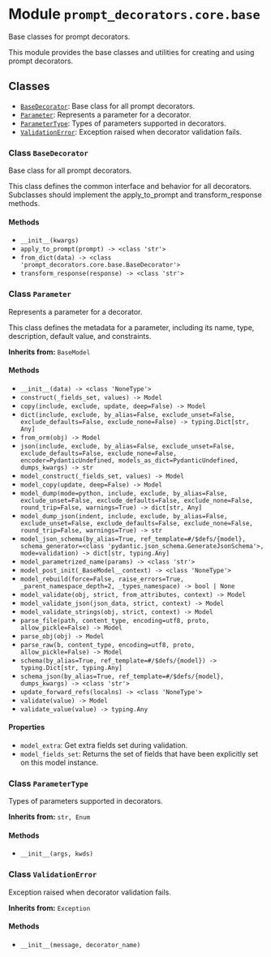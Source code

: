 # Module `prompt_decorators.core.base`

Base classes for prompt decorators.

This module provides the base classes and utilities for creating and using
prompt decorators.

## Classes

- [`BaseDecorator`](#class-basedecorator): Base class for all prompt decorators.
- [`Parameter`](#class-parameter): Represents a parameter for a decorator.
- [`ParameterType`](#class-parametertype): Types of parameters supported in decorators.
- [`ValidationError`](#class-validationerror): Exception raised when decorator validation fails.

### Class `BaseDecorator`

Base class for all prompt decorators.

This class defines the common interface and behavior for all decorators.
Subclasses should implement the apply_to_prompt and transform_response methods.

#### Methods

- `__init__(kwargs)`
- `apply_to_prompt(prompt) -> <class 'str'>`
- `from_dict(data) -> <class 'prompt_decorators.core.base.BaseDecorator'>`
- `transform_response(response) -> <class 'str'>`

### Class `Parameter`

Represents a parameter for a decorator.

This class defines the metadata for a parameter, including its name, type,
description, default value, and constraints.

**Inherits from:** `BaseModel`

#### Methods

- `__init__(data) -> <class 'NoneType'>`
- `construct(_fields_set, values) -> Model`
- `copy(include, exclude, update, deep=False) -> Model`
- `dict(include, exclude, by_alias=False, exclude_unset=False, exclude_defaults=False, exclude_none=False) -> typing.Dict[str, Any]`
- `from_orm(obj) -> Model`
- `json(include, exclude, by_alias=False, exclude_unset=False, exclude_defaults=False, exclude_none=False, encoder=PydanticUndefined, models_as_dict=PydanticUndefined, dumps_kwargs) -> str`
- `model_construct(_fields_set, values) -> Model`
- `model_copy(update, deep=False) -> Model`
- `model_dump(mode=python, include, exclude, by_alias=False, exclude_unset=False, exclude_defaults=False, exclude_none=False, round_trip=False, warnings=True) -> dict[str, Any]`
- `model_dump_json(indent, include, exclude, by_alias=False, exclude_unset=False, exclude_defaults=False, exclude_none=False, round_trip=False, warnings=True) -> str`
- `model_json_schema(by_alias=True, ref_template=#/$defs/{model}, schema_generator=<class 'pydantic.json_schema.GenerateJsonSchema'>, mode=validation) -> dict[str, typing.Any]`
- `model_parametrized_name(params) -> <class 'str'>`
- `model_post_init(_BaseModel__context) -> <class 'NoneType'>`
- `model_rebuild(force=False, raise_errors=True, _parent_namespace_depth=2, _types_namespace) -> bool | None`
- `model_validate(obj, strict, from_attributes, context) -> Model`
- `model_validate_json(json_data, strict, context) -> Model`
- `model_validate_strings(obj, strict, context) -> Model`
- `parse_file(path, content_type, encoding=utf8, proto, allow_pickle=False) -> Model`
- `parse_obj(obj) -> Model`
- `parse_raw(b, content_type, encoding=utf8, proto, allow_pickle=False) -> Model`
- `schema(by_alias=True, ref_template=#/$defs/{model}) -> typing.Dict[str, typing.Any]`
- `schema_json(by_alias=True, ref_template=#/$defs/{model}, dumps_kwargs) -> <class 'str'>`
- `update_forward_refs(localns) -> <class 'NoneType'>`
- `validate(value) -> Model`
- `validate_value(value) -> typing.Any`
#### Properties

- `model_extra`: Get extra fields set during validation.
- `model_fields_set`: Returns the set of fields that have been explicitly set on this model instance.

### Class `ParameterType`

Types of parameters supported in decorators.

**Inherits from:** `str, Enum`

#### Methods

- `__init__(args, kwds)`

### Class `ValidationError`

Exception raised when decorator validation fails.

**Inherits from:** `Exception`

#### Methods

- `__init__(message, decorator_name)`
